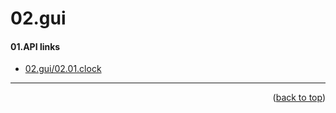 <a name="topage"></a>

# 02.gui

#### 01.API links
* [02.gui/02.01.clock](https://koskasmail.github.io/web/web/chrome_Extension/02.gui/02.01.clock/)



----

<p align="right">(<a href="#topage">back to top</a>)</p>
<br/>
<br/>
